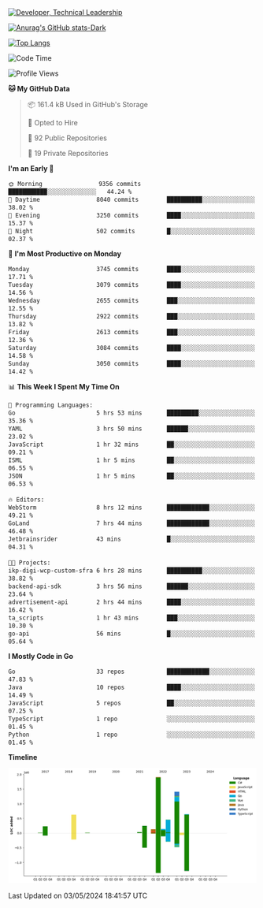 <div>
  <a href="https://www.linkedin.com/in/arielpineiro/" target="_blank" rel="nofollow noopener noreferrer">
    <img src="https://img.shields.io/badge/-LinkedIn-%230077B5?style=for-the-badge&logo=linkedin&logoColor=white" alt="Developer, Technical Leadership" title="Ariel Piñeiro">
  </a>
</div>

[![Anurag's GitHub stats-Dark](https://github-readme-stats.vercel.app/api?username=arielsrv&show_icons=true&theme=dark#gh-dark-mode-only)](https://github.com/anuraghazra/github-readme-stats#gh-dark-mode-only)

[![Top Langs](https://github-readme-stats.vercel.app/api/top-langs/?username=arielsrv&layout=compact&langs_count=10&theme=dark#gh-dark-mode-only)](https://github.com/anuraghazra/github-readme-stats&theme=dark#gh-dark-mode-only)

<!--START_SECTION:waka-->
![Code Time](http://img.shields.io/badge/Code%20Time-864%20hrs%2024%20mins-blue)

![Profile Views](http://img.shields.io/badge/Profile%20Views-0-blue)

**🐱 My GitHub Data** 

> 📦 161.4 kB Used in GitHub's Storage 
 > 
> 💼 Opted to Hire
 > 
> 📜 92 Public Repositories 
 > 
> 🔑 19 Private Repositories 
 > 
**I'm an Early 🐤** 

```text
🌞 Morning                9356 commits        ███████████░░░░░░░░░░░░░░   44.24 % 
🌆 Daytime                8040 commits        ██████████░░░░░░░░░░░░░░░   38.02 % 
🌃 Evening                3250 commits        ████░░░░░░░░░░░░░░░░░░░░░   15.37 % 
🌙 Night                  502 commits         █░░░░░░░░░░░░░░░░░░░░░░░░   02.37 % 
```
📅 **I'm Most Productive on Monday** 

```text
Monday                   3745 commits        ████░░░░░░░░░░░░░░░░░░░░░   17.71 % 
Tuesday                  3079 commits        ████░░░░░░░░░░░░░░░░░░░░░   14.56 % 
Wednesday                2655 commits        ███░░░░░░░░░░░░░░░░░░░░░░   12.55 % 
Thursday                 2922 commits        ███░░░░░░░░░░░░░░░░░░░░░░   13.82 % 
Friday                   2613 commits        ███░░░░░░░░░░░░░░░░░░░░░░   12.36 % 
Saturday                 3084 commits        ████░░░░░░░░░░░░░░░░░░░░░   14.58 % 
Sunday                   3050 commits        ████░░░░░░░░░░░░░░░░░░░░░   14.42 % 
```


📊 **This Week I Spent My Time On** 

```text
💬 Programming Languages: 
Go                       5 hrs 53 mins       █████████░░░░░░░░░░░░░░░░   35.36 % 
YAML                     3 hrs 50 mins       ██████░░░░░░░░░░░░░░░░░░░   23.02 % 
JavaScript               1 hr 32 mins        ██░░░░░░░░░░░░░░░░░░░░░░░   09.21 % 
ISML                     1 hr 5 mins         ██░░░░░░░░░░░░░░░░░░░░░░░   06.55 % 
JSON                     1 hr 5 mins         ██░░░░░░░░░░░░░░░░░░░░░░░   06.53 % 

🔥 Editors: 
WebStorm                 8 hrs 12 mins       ████████████░░░░░░░░░░░░░   49.21 % 
GoLand                   7 hrs 44 mins       ████████████░░░░░░░░░░░░░   46.48 % 
Jetbrainsrider           43 mins             █░░░░░░░░░░░░░░░░░░░░░░░░   04.31 % 

🐱‍💻 Projects: 
ikp-digi-wcp-custom-sfra 6 hrs 28 mins       ██████████░░░░░░░░░░░░░░░   38.82 % 
backend-api-sdk          3 hrs 56 mins       ██████░░░░░░░░░░░░░░░░░░░   23.64 % 
advertisement-api        2 hrs 44 mins       ████░░░░░░░░░░░░░░░░░░░░░   16.42 % 
ta_scripts               1 hr 43 mins        ███░░░░░░░░░░░░░░░░░░░░░░   10.30 % 
go-api                   56 mins             █░░░░░░░░░░░░░░░░░░░░░░░░   05.64 % 
```

**I Mostly Code in Go** 

```text
Go                       33 repos            ████████████░░░░░░░░░░░░░   47.83 % 
Java                     10 repos            ████░░░░░░░░░░░░░░░░░░░░░   14.49 % 
JavaScript               5 repos             ██░░░░░░░░░░░░░░░░░░░░░░░   07.25 % 
TypeScript               1 repo              ░░░░░░░░░░░░░░░░░░░░░░░░░   01.45 % 
Python                   1 repo              ░░░░░░░░░░░░░░░░░░░░░░░░░   01.45 % 
```



**Timeline**

![Lines of Code chart](https://raw.githubusercontent.com/arielsrv/arielsrv/main/assets/bar_graph.png)


 Last Updated on 03/05/2024 18:41:57 UTC
<!--END_SECTION:waka-->
